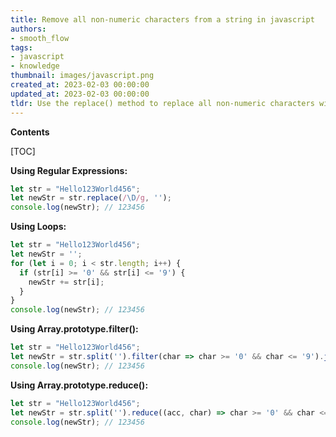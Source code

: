 ```yaml
---
title: Remove all non-numeric characters from a string in javascript
authors:
- smooth_flow
tags:
- javascript
- knowledge
thumbnail: images/javascript.png
created_at: 2023-02-03 00:00:00
updated_at: 2023-02-03 00:00:00
tldr: Use the replace() method to replace all non-numeric characters with an empty string.
---
```


**Contents**

[TOC]

**Using Regular Expressions:**

```javascript
let str = "Hello123World456";
let newStr = str.replace(/\D/g, '');
console.log(newStr); // 123456
```

**Using Loops:**

```javascript
let str = "Hello123World456";
let newStr = '';
for (let i = 0; i < str.length; i++) {
  if (str[i] >= '0' && str[i] <= '9') {
    newStr += str[i];
  }
}
console.log(newStr); // 123456
```

**Using Array.prototype.filter():**

```javascript
let str = "Hello123World456";
let newStr = str.split('').filter(char => char >= '0' && char <= '9').join('');
console.log(newStr); // 123456
```

**Using Array.prototype.reduce():**

```javascript
let str = "Hello123World456";
let newStr = str.split('').reduce((acc, char) => char >= '0' && char <= '9' ? acc + char : acc, '');
console.log(newStr); // 123456
```
